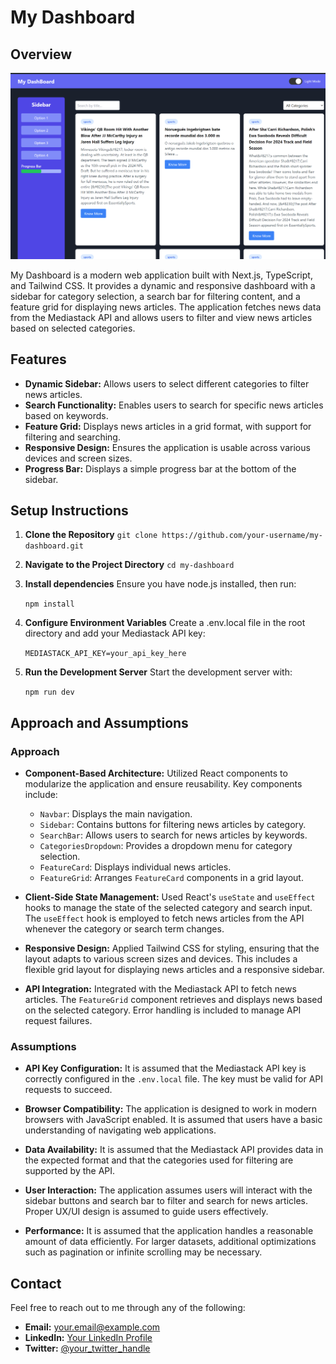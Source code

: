 # My Dashboard

## Overview
![Dashboard Screenshot](./public/overview.png)

My Dashboard is a modern web application built with Next.js, TypeScript, and Tailwind CSS. It provides a dynamic and responsive dashboard with a sidebar for category selection, a search bar for filtering content, and a feature grid for displaying news articles. The application fetches news data from the Mediastack API and allows users to filter and view news articles based on selected categories.

## Features

- **Dynamic Sidebar:** Allows users to select different categories to filter news articles.
- **Search Functionality:** Enables users to search for specific news articles based on keywords.
- **Feature Grid:** Displays news articles in a grid format, with support for filtering and searching.
- **Responsive Design:** Ensures the application is usable across various devices and screen sizes.
- **Progress Bar:** Displays a simple progress bar at the bottom of the sidebar.

## Setup Instructions

1. **Clone the Repository**
   ``` git clone https://github.com/your-username/my-dashboard.git  ```

2. **Navigate to the Project Directory**
   ``` cd my-dashboard ```

3. **Install dependencies**
    Ensure you have node.js installed, then run:

    ``` npm install ``` 

4. **Configure Environment Variables**
    Create a .env.local file in the root directory and add your Mediastack API key:

    ``` MEDIASTACK_API_KEY=your_api_key_here ```  

5. **Run the Development Server**
    Start the development server with:

    ``` npm run dev ```

## Approach and Assumptions

### Approach

- **Component-Based Architecture:** Utilized React components to modularize the application and ensure reusability. Key components include:
  - `Navbar`: Displays the main navigation.
  - `Sidebar`: Contains buttons for filtering news articles by category.
  - `SearchBar`: Allows users to search for news articles by keywords.
  - `CategoriesDropdown`: Provides a dropdown menu for category selection.
  - `FeatureCard`: Displays individual news articles.
  - `FeatureGrid`: Arranges `FeatureCard` components in a grid layout.

- **Client-Side State Management:** Used React's `useState` and `useEffect` hooks to manage the state of the selected category and search input. The `useEffect` hook is employed to fetch news articles from the API whenever the category or search term changes.

- **Responsive Design:** Applied Tailwind CSS for styling, ensuring that the layout adapts to various screen sizes and devices. This includes a flexible grid layout for displaying news articles and a responsive sidebar.

- **API Integration:** Integrated with the Mediastack API to fetch news articles. The `FeatureGrid` component retrieves and displays news based on the selected category. Error handling is included to manage API request failures.

### Assumptions

- **API Key Configuration:** It is assumed that the Mediastack API key is correctly configured in the `.env.local` file. The key must be valid for API requests to succeed.

- **Browser Compatibility:** The application is designed to work in modern browsers with JavaScript enabled. It is assumed that users have a basic understanding of navigating web applications.

- **Data Availability:** It is assumed that the Mediastack API provides data in the expected format and that the categories used for filtering are supported by the API.

- **User Interaction:** The application assumes users will interact with the sidebar buttons and search bar to filter and search for news articles. Proper UX/UI design is assumed to guide users effectively.

- **Performance:** It is assumed that the application handles a reasonable amount of data efficiently. For larger datasets, additional optimizations such as pagination or infinite scrolling may be necessary.


## Contact

Feel free to reach out to me through any of the following:

- **Email:** [your.email@example.com](mailto:neelmishra9125@gmail.com)
- **LinkedIn:** [Your LinkedIn Profile](https://www.linkedin.com/in/neelmishra07/)
- **Twitter:** [@your_twitter_handle](https://x.com/Neel_M7)
